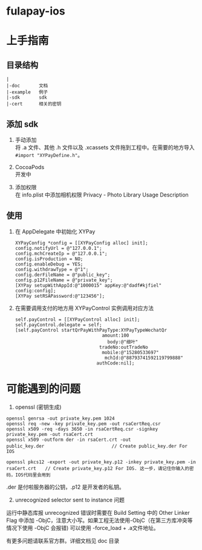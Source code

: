 # fulapay-ios

# 上手指南

## 目录结构

```
|
|-doc       文档
|-example   例子
|-sdk       sdk
|-cert      相关的密钥
```

## 添加 sdk
1. 手动添加  
将 .a 文件、其他 .h 文件以及 .xcassets 文件拖到工程中。在需要的地方导入 `#import "XYPayDefine.h"`。

2. CocoaPods  
开发中

3. 添加权限  
在 info.plist 中添加相机权限 Privacy - Photo Library Usage Description

## 使用

1. 在 AppDelegate 中初始化 XYPay  

    ```
    XYPayConfig *config = [[XYPayConfig alloc] init];
    config.notifyUrl = @"127.0.0.1";
    config.mchCreateIp = @"127.0.0.1";
    config.isProduction = NO;
    config.enableDebug = YES;
    config.withdrawType = @"1";
    config.derFileName = @"public_key";
    config.p12FileName = @"private_key";
    [XYPay setupWithAppId:@"1000015" appKey:@"dadf#kjfiel" config:config];
    [XYPay setRSAPassword:@"123456"];
    ```

2. 在需要调用支付的地方用 XYPayControl 实例调用对应方法 
 
	```
    self.payControl = [[XYPayControl alloc] init];
    self.payControl.delegate = self;
    [self.payControl startQrPayWithPayType:XYPayTypeWechatQr
                                    amount:100
                                      body:@"细叶"
                                   tradeNo:outTradeNo
                                    mobile:@"15280533697"
                                     mchId:@"88793741592119799888"
                                  authCode:nil];
	``` 

# 可能遇到的问题
1. openssl (密钥生成)

````
openssl genrsa -out private_key.pem 1024
openssl req -new -key private_key.pem -out rsaCertReq.csr
openssl x509 -req -days 3650 -in rsaCertReq.csr -signkey private_key.pem -out rsaCert.crt
openssl x509 -outform der -in rsaCert.crt -out public_key.der　　　　　　　　　　　　　　　// Create public_key.der For IOS
 
openssl pkcs12 -export -out private_key.p12 -inkey private_key.pem -in rsaCert.crt　　// Create private_key.p12 For IOS. 这一步，请记住你输入的密码，IOS代码里会用到
```` 

.der 是付啦服务器的公钥，.p12 是开发者的私钥。

2. unrecognized selector sent to instance 问题

运行中静态库报 unrecognized 错误时需要在 Build Setting 中的 Other Linker Flag 中添加 -ObjC，注意大小写。如果工程无法使用-ObjC（在第三方库冲突等情况下使用 -ObjC 会报错) 可以使用 -force_load + .a文件地址。

有更多问题请联系官方群。详细文档见 doc 目录
